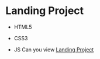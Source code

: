 # Landing Project
- HTML5
* CSS3
+ JS
 Can you view [Landing Project](pandacasino.github.io/landing-project/)
